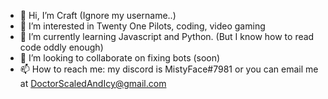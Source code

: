 - 👋 Hi, I’m Craft (Ignore my username..)
- 👀 I’m interested in Twenty One Pilots, coding, video gaming
- 🌱 I’m currently learning Javascript and Python. (But I know how to read code oddly enough)
- 💞️ I’m looking to collaborate on fixing bots (soon)
- 📫 How to reach me: my discord is MistyFace#7981 or you can email me at DoctorScaledAndIcy@gmail.com

<!---
Craftler4579/Craftler4579 is a ✨ special ✨ repository because its `README.md` (this file) appears on your GitHub profile.
You can click the Preview link to take a look at your changes.
--->
